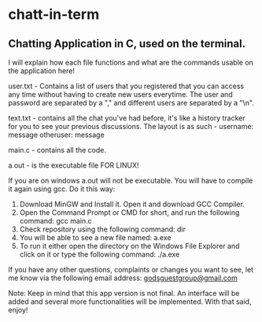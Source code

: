# chatt-in-term
Chatting Application in C, used on the terminal.
---
I will explain how each file functions and what are the commands usable on the application here!

user.txt - Contains a list of users that you registered that you can access any time without having to create new users everytime.
The user and password are separated by a "," and different users are separated by a "\n".

text.txt - contains all the chat you've had before, it's like a history tracker for you to see your previous discussions.
The layout is as such -
username: message
otheruser: message

main.c - contains all the code.

a.out - is the executable file FOR LINUX!

If you are on windows a.out will not be executable.
You will have to compile it again using gcc.
Do it this way:

1) Download MinGW and Install it. Open it and download GCC Compiler.
2) Open the Command Prompt or CMD for short, and run the following command: gcc main.c
3) Check repository using the following command: dir
4) You will be able to see a new file named: a.exe
5) To run it either open the directory on the Windows File Explorer and click on it or type the following command: ./a.exe

If you have any other questions, complaints or changes you want to see, let me know via the following email address: godsguestgroup@gmail.com

Note: Keep in mind that this app version is not final. An interface will be added and several more functionalities will be implemented.
With that said, enjoy!
